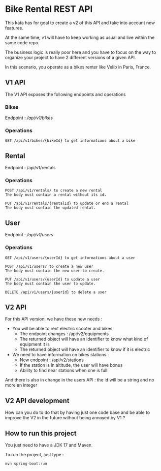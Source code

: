 # Bike Rental REST API

This kata has for goal to create a v2 of this API and take into account new features.

At the same time, v1 will have to keep working as usual and live within the same code repo.

The business logic is really poor here and you have to focus on the way to organize your project to have 2 different versions of a given API.

In this scenario, you operate as a bikes renter like Velib in Paris, France.

## V1 API
The V1 API exposes the following endpoints and operations

### Bikes
Endpoint : _/api/v1/bikes_

### Operations
```
GET /api/v1/bikes/{bikeId} to get informations about a bike
```

## Rental
Endpoint : /api/v1/rentals

### Operations
```
POST /api/v1/rentals/ to create a new rental
The body must contain a rental without its id.
```

```
PUT /api/v1/rentals/{rentalId} to update or end a rental
The body must contain the updated rental.
```

## User
Endpoint : _/api/v1/users_

### Operations
```
GET /api/v1/users/{userId} to get informations about a user
```
```
POST /api/v1/users/ to create a new user
The body must contain the new user to create.
```
```
PUT /api/v1/users/{userId} to update a user
The body must contain the user to update.
```
```
DELETE /api/v1/users/{userId} to delete a user
```

## V2 API
For this API version, we have these new needs :
* You will be able to rent electric scooter and bikes
  * The endpoint changes : /api/v2/equipments
  * The returned object will have an identifier to know what kind of equipment it is
  * The returned object will have an identifier to know if it is electric
* We need to have information on bikes stations :
  * New endpoint : /api/v2/stations
  * If the station is in altitude, the user will have bonus
  * Ability to find near stations when one is full

And there is also in change in the users API : the id will be a string and no more an integer

## V2 API development
How can you do to do that by having just one code base and be able to improve the V2 in the future without being annoyed by V1 ?

## How to run this project
You just need to have a JDK 17 and Maven.

To run the project, just type :
```shell
mvn spring-boot:run
```